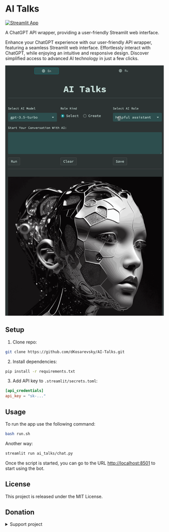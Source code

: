 # AI Talks

[![Streamlit App](https://static.streamlit.io/badges/streamlit_badge_black_white.svg)](https://ai-talks.streamlit.app)

A ChatGPT API wrapper, providing a user-friendly Streamlit web interface.

Enhance your ChatGPT experience with our user-friendly API wrapper, featuring a seamless Streamlit web interface. Effortlessly interact with ChatGPT, while enjoying an intuitive and responsive design. Discover simplified access to advanced AI technology in just a few clicks.

![](ai_talks/assets/demo/ai-talks.gif)

## Setup

1. Clone repo:

```bash
git clone https://github.com/dKosarevsky/AI-Talks.git
```

2. Install dependencies:

```bash
pip install -r requirements.txt
```

3. Add API key to `.streamlit/secrets.toml`:

```toml
[api_credentials]
api_key = "sk-..."
```

## Usage

To run the app use the following command:

```bash
bash run.sh
```

Another way:

```bash
streamlit run ai_talks/chat.py
```

Once the script is started, you can go to the URL [http://localhost:8501](http://localhost:8501) to start using the bot.

## License

This project is released under the MIT License.

## Donation
<details>
   <summary>Support project</summary>

`AI Talks` collects donations solely for the purpose of paying for the `Open AI` API.
This allows you to provide access to communication with AI for all users.
Support us for joint development and interaction with the intelligence of the future!

**Crypto:**

- Bitcoin (BTC)

```
1HRDUif7oKDw9XJFXZ14TZZazokf4QH9fb
```

- USD Tether (USDT TRC20):

```
TMQ5RiyQ7bv3XjB6Wf6JbPHVrGkhBKtmfA
```

- Toncoin (TON):

```
UQDbnx17N2iOmxfQF0k55QScDMB0MHL9rsq-iGB93RMqDhIH
```

**World:**
- [Buy Me A Coffee](https://www.buymeacoffee.com/aitalks)
- [ko-fi](https://ko-fi.com/ai_talks)
- [PayPal](https://www.paypal.com/paypalme/aitalks)

**Russia:**
- [Tinkoff](https://www.tinkoff.ru/cf/4Ugsr5kQ1sR)
- [donationalerts](https://www.donationalerts.com/r/if_ai)
- [boosty](https://boosty.to/ai-talks/donate)
- [CloudTips (Tinkoff)](https://pay.cloudtips.ru/p/eafa15b2)

![](ai_talks/assets/qr/tink.png)

</details>
